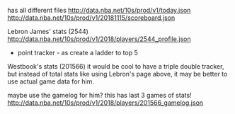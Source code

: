 has all different files
http://data.nba.net/10s/prod/v1/today.json
http://data.nba.net/10s/prod/v1/20181115/scoreboard.json


Lebron James' stats (2544)
http://data.nba.net/10s/prod/v1/2018/players/2544_profile.json
- point tracker - as create a ladder to top 5


Westbook's stats (201566)
it would be cool to have a triple double tracker, but instead of total stats like using Lebron's page above, it may be better to use actual game data for him.

maybe use the gamelog for him? this has last 3 games of stats!
http://data.nba.net/10s/prod/v1/2018/players/201566_gamelog.json
